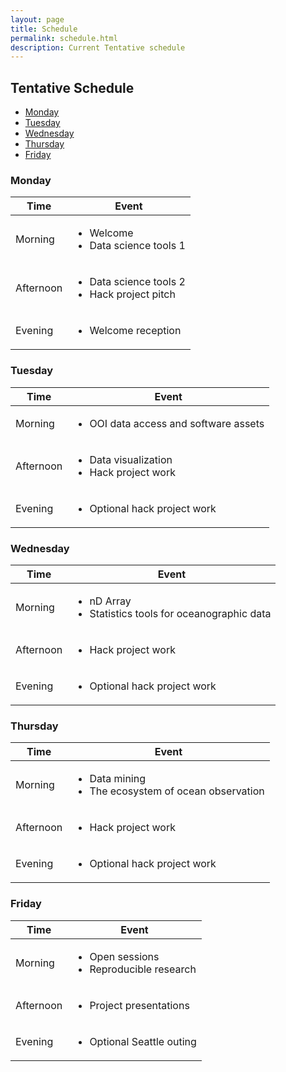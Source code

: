 ```yaml
---
layout: page
title: Schedule
permalink: schedule.html
description: Current Tentative schedule
---
```


## Tentative Schedule

- [Monday](#monday)
- [Tuesday](#tuesday)
- [Wednesday](#wednesday)
- [Thursday](#thursday)
- [Friday](#friday)

### Monday

<table>
  <thead>
    <tr>
      <th>Time</th>
      <th>Event</th>
    </tr>
  </thead>
  <tbody>
    <tr>
      <td>Morning</td>
      <td>
        <ul>
          <li>Welcome</li>
          <li>Data science tools 1</li>
        </ul>
      </td>
    </tr>
    <tr>
      <td>Afternoon</td>
      <td>
        <ul>
          <li>Data science tools 2</li>
          <li>Hack project pitch</li>
        </ul>
      </td>
    </tr>
    <tr>
      <td>Evening</td>
      <td>
        <ul>
          <li>Welcome reception</li>
        </ul>
      </td>
    </tr>
  </tbody>
</table>

### Tuesday

<table>
  <thead>
    <tr>
      <th>Time</th>
      <th>Event</th>
    </tr>
  </thead>
  <tbody>
    <tr>
      <td>Morning</td>
      <td>
        <ul>
          <li>OOI data access and software assets</li>
        </ul>
      </td>
    </tr>
    <tr>
      <td>Afternoon</td>
      <td>
        <ul>
          <li>Data visualization</li>
          <li>Hack project work</li>
        </ul>
      </td>
    </tr>
    <tr>
      <td>Evening</td>
      <td>
        <ul>
          <li>Optional hack project work</li>
        </ul>
      </td>
    </tr>
  </tbody>
</table>

### Wednesday

<table>
  <thead>
    <tr>
      <th>Time</th>
      <th>Event</th>
    </tr>
  </thead>
  <tbody>
    <tr>
      <td>Morning</td>
      <td>
        <ul>
          <li>nD Array</li>
          <li>Statistics tools for oceanographic data</li>
        </ul>
      </td>
    </tr>
    <tr>
      <td>Afternoon</td>
      <td>
        <ul>
          <li>Hack project work</li>
        </ul>
      </td>
    </tr>
    <tr>
      <td>Evening</td>
      <td>
        <ul>
          <li>Optional hack project work</li>
        </ul>
      </td>
    </tr>
  </tbody>
</table>

### Thursday

<table>
  <thead>
    <tr>
      <th>Time</th>
      <th>Event</th>
    </tr>
  </thead>
  <tbody>
    <tr>
      <td>Morning</td>
      <td>
        <ul>
          <li>Data mining</li>
          <li>The ecosystem of ocean observation</li>
        </ul>
      </td>
    </tr>
    <tr>
      <td>Afternoon</td>
      <td>
        <ul>
          <li>Hack project work</li>
        </ul>
      </td>
    </tr>
    <tr>
      <td>Evening</td>
      <td>
        <ul>
          <li>Optional hack project work</li>
        </ul>
      </td>
    </tr>
  </tbody>
</table>

### Friday

<table>
  <thead>
    <tr>
      <th>Time</th>
      <th>Event</th>
    </tr>
  </thead>
  <tbody>
    <tr>
      <td>Morning</td>
      <td>
        <ul>
          <li>Open sessions</li>
          <li>Reproducible research</li>
        </ul>
      </td>
    </tr>
    <tr>
      <td>Afternoon</td>
      <td>
        <ul>
          <li>Project presentations</li>
        </ul>
      </td>
    </tr>
    <tr>
      <td>Evening</td>
      <td>
        <ul>
          <li>Optional Seattle outing</li>
        </ul>
      </td>
    </tr>
  </tbody>
</table>
